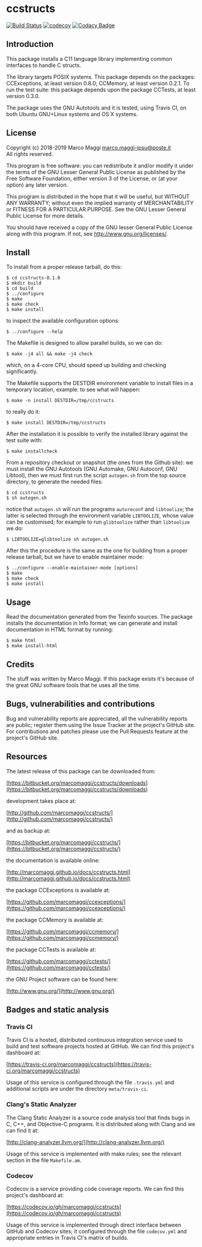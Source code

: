 # ccstructs

[![Build Status](https://travis-ci.org/marcomaggi/ccstructs.svg?branch=master)](https://travis-ci.org/marcomaggi/ccstructs)
[![codecov](https://codecov.io/gh/marcomaggi/ccstructs/branch/master/graph/badge.svg)](https://codecov.io/gh/marcomaggi/ccstructs)
[![Codacy Badge](https://api.codacy.com/project/badge/Grade/4df43e2b64ce4235bda1211282500241)](https://www.codacy.com/app/marcomaggi/ccstructs?utm_source=github.com&amp;utm_medium=referral&amp;utm_content=marcomaggi/ccstructs&amp;utm_campaign=Badge_Grade)

## Introduction

This  package  installs  a  C11  language  library  implementing  common
interfaces to handle C structs.

The  library  targets  POSIX  systems.   This  package  depends  on  the
packages:  CCExceptions,  at least  version  0.8.0;  CCMemory, at  least
version 0.2.1.   To run the  test suite:  this package depends  upon the
package CCTests, at least version 0.3.0.

The package uses the GNU Autotools and it is tested, using Travis CI, on
both Ubuntu GNU+Linux systems and OS X systems.


## License

Copyright (c) 2018-2019 Marco Maggi <marco.maggi-ipsu@poste.it><br/>
All rights reserved.

This program is free software: you  can redistribute it and/or modify it
under the terms of the GNU Lesser General Public License as published by
the Free  Software Foundation, either version  3 of the License,  or (at
your option) any later version.

This program  is distributed  in the  hope that it  will be  useful, but
WITHOUT   ANY   WARRANTY;  without   even   the   implied  warranty   of
MERCHANTABILITY or FITNESS FOR A PARTICULAR PURPOSE.  See the GNU Lesser
General Public License for more details.

You should have received a copy of the GNU lesser General Public License
along with this program.  If not, see <http://www.gnu.org/licenses/>.


## Install

To install from a proper release tarball, do this:

```
$ cd ccstructs-0.1.0
$ mkdir build
$ cd build
$ ../configure
$ make
$ make check
$ make install
```

to inspect the available configuration options:

```
$ ../configure --help
```

The Makefile is designed to allow parallel builds, so we can do:

```
$ make -j4 all && make -j4 check
```

which,  on  a  4-core  CPU,   should  speed  up  building  and  checking
significantly.

The Makefile supports the DESTDIR  environment variable to install files
in a temporary location, example: to see what will happen:

```
$ make -n install DESTDIR=/tmp/ccstructs
```

to really do it:

```
$ make install DESTDIR=/tmp/ccstructs
```

After the  installation it is  possible to verify the  installed library
against the test suite with:

```
$ make installcheck
```

From a repository checkout or snapshot  (the ones from the Github site):
we  must install  the GNU  Autotools  (GNU Automake,  GNU Autoconf,  GNU
Libtool), then  we must first run  the script `autogen.sh` from  the top
source directory, to generate the needed files:

```
$ cd ccstructs
$ sh autogen.sh

```

notice  that  `autogen.sh`  will   run  the  programs  `autoreconf`  and
`libtoolize`; the  latter is  selected through the  environment variable
`LIBTOOLIZE`,  whose  value  can  be  customised;  for  example  to  run
`glibtoolize` rather than `libtoolize` we do:

```
$ LIBTOOLIZE=glibtoolize sh autogen.sh
```

After this  the procedure  is the same  as the one  for building  from a
proper release tarball, but we have to enable maintainer mode:

```
$ ../configure --enable-maintainer-mode [options]
$ make
$ make check
$ make install
```

## Usage

Read the documentation generated from  the Texinfo sources.  The package
installs the documentation  in Info format; we can  generate and install
documentation in HTML format by running:

```
$ make html
$ make install-html
```


## Credits

The  stuff was  written by  Marco Maggi.   If this  package exists  it's
because of the great GNU software tools that he uses all the time.


## Bugs, vulnerabilities and contributions

Bug  and vulnerability  reports are  appreciated, all  the vulnerability
reports  are  public; register  them  using  the  Issue Tracker  at  the
project's GitHub  site.  For  contributions and  patches please  use the
Pull Requests feature at the project's GitHub site.


## Resources

The latest release of this package can be downloaded from:

[https://bitbucket.org/marcomaggi/ccstructs/downloads](https://bitbucket.org/marcomaggi/ccstructs/downloads)

development takes place at:

[http://github.com/marcomaggi/ccstructs/](http://github.com/marcomaggi/ccstructs/)

and as backup at:

[https://bitbucket.org/marcomaggi/ccstructs/](https://bitbucket.org/marcomaggi/ccstructs/)

the documentation is available online:

[http://marcomaggi.github.io/docs/ccstructs.html](http://marcomaggi.github.io/docs/ccstructs.html)

the package CCExceptions is available at:

[https://github.com/marcomaggi/ccexceptions/](https://github.com/marcomaggi/ccexceptions/)

the package CCMemory is available at:

[https://github.com/marcomaggi/ccmemory/](https://github.com/marcomaggi/ccmemory/)

the package CCTests is available at:

[https://github.com/marcomaggi/cctests/](https://github.com/marcomaggi/cctests/)

the GNU Project software can be found here:

[http://www.gnu.org/](http://www.gnu.org/)


## Badges and static analysis

### Travis CI

Travis CI is  a hosted, distributed continuous  integration service used
to build and test software projects  hosted at GitHub.  We can find this
project's dashboard at:

[https://travis-ci.org/marcomaggi/ccstructs](https://travis-ci.org/marcomaggi/ccstructs)

Usage of this  service is configured through the  file `.travis.yml` and
additional scripts are under the directory `meta/travis-ci`.


### Clang's Static Analyzer

The Clang Static Analyzer is a source code analysis tool that finds bugs
in C, C++, and Objective-C programs.  It is distributed along with Clang
and we can find it at:

[http://clang-analyzer.llvm.org/](http://clang-analyzer.llvm.org/)

Usage of this  service is implemented with make rules;  see the relevant
section in the file `Makefile.am`.


### Codecov

Codecov is a service providing code  coverage reports.  We can find this
project's dashboard at:

[https://codecov.io/gh/marcomaggi/ccstructs](https://codecov.io/gh/marcomaggi/ccstructs)

Usage of  this service is  implemented through direct  interface between
GitHub and Codecov  sites; it configured through  the file `codecov.yml`
and appropriate entries in Travis CI's matrix of builds.


